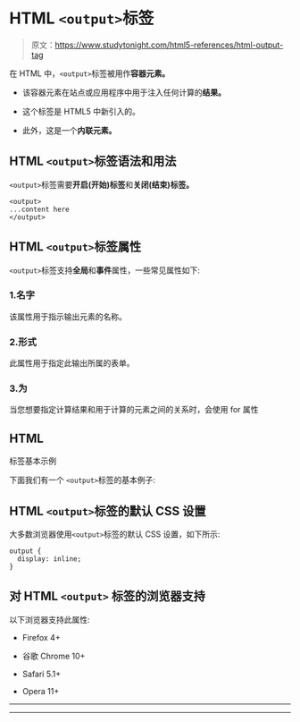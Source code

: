 # HTML `<output>`标签

> 原文：<https://www.studytonight.com/html5-references/html-output-tag>

在 HTML 中，`<output>`标签被用作**容器元素。**

*   该容器元素在站点或应用程序中用于注入任何计算的**结果。**

*   这个标签是 HTML5 中新引入的。

*   此外，这是一个**内联元素。**

## HTML `<output>`标签语法和用法

`<output>`标签需要**开启(开始)标签**和**关闭(结束)标签。**

```
<output>
...content here
</output>
```

## HTML `<output>`标签属性

`<output>`标签支持**全局**和**事件**属性，一些常见属性如下:

### 1.名字

该属性用于指示输出元素的名称。

### 2.形式

此属性用于指定此输出所属的表单。

### 3.为

当您想要指定计算结果和用于计算的元素之间的关系时，会使用 for 属性

## HTML

<output>标签基本示例</output>

下面我们有一个 `<output>`标签的基本例子:

## HTML `<output>`标签的默认 CSS 设置

大多数浏览器使用`<output>`标签的默认 CSS 设置，如下所示:

```
output {
  display: inline;
}
```

## 对 HTML `<output>` 标签的浏览器支持

以下浏览器支持此属性:

*   Firefox 4+

*   谷歌 Chrome 10+

*   Safari 5.1+

*   Opera 11+

* * *

* * *
